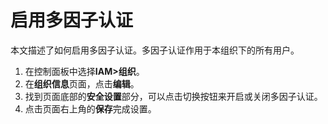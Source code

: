 # 启用多因子认证

本文描述了如何启用多因子认证。多因子认证作用于本组织下的所有用户。

1. 在控制面板中选择**IAM>组织**。
2. 在**组织信息**页面，点击**编辑**。
3. 找到页面底部的**安全设置**部分，可以点击切换按钮来开启或关闭多因子认证。
4. 点击页面右上角的**保存**完成设置。
